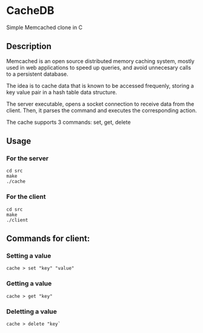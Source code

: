 # CacheDB

Simple <a src="https://memcached.org/">Memcached</a> clone in C

## Description
<a src="https://memcached.org/">Memcached</a> is an open source distributed memory caching system, mostly used in 
web applications to speed up queries, and avoid unnecesary calls to a persistent database. 

The idea is to cache data that is known to be accessed frequenly, storing a key value pair in a hash table data structure.

The server executable, opens a socket connection to receive data from the client.
Then, it parses the command and executes the corresponding action.

The cache supports 3 commands: set, get, delete

## Usage
### For the server

```
cd src
make
./cache

```

### For the client
```
cd src
make
./client

```

## Commands for client: 

### Setting a value
```
cache > set "key" "value"
```

### Getting a value
```
cache > get "key"
```

### Deletting a value
```
cache > delete "key`
```
